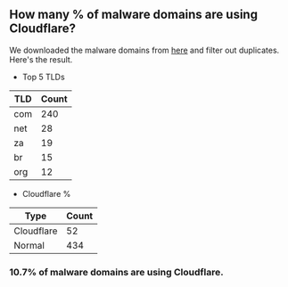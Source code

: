 ## How many % of malware domains are using Cloudflare?


We downloaded the malware domains from [here](https://urlhaus.abuse.ch) and filter out duplicates.
Here's the result.


[//]: # (start replacement)


- Top 5 TLDs

| TLD | Count |
| --- | --- |
| com | 240 |
| net | 28 |
| za | 19 |
| br | 15 |
| org | 12 |


- Cloudflare %

| Type | Count |
| --- | --- |
| Cloudflare | 52 |
| Normal | 434 |


### 10.7% of malware domains are using Cloudflare.